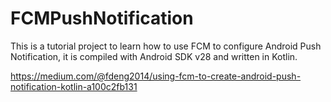 # FCMPushNotification

This is a tutorial project to learn how to use FCM to configure Android Push Notification, it is compiled with Android SDK v28 and written in Kotlin.

https://medium.com/@fdeng2014/using-fcm-to-create-android-push-notification-kotlin-a100c2fb131
